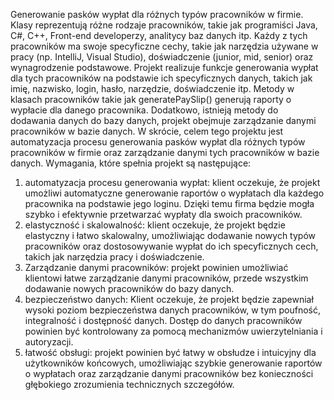 Generowanie pasków wypłat dla różnych typów pracowników w firmie. Klasy reprezentują różne rodzaje pracowników, takie jak programiści Java, C#, C++, Front-end developerzy, analitycy baz danych itp. Każdy z tych pracowników ma swoje specyficzne cechy, takie jak narzędzia używane w pracy (np. IntelliJ, Visual Studio), doświadczenie (junior, mid, senior) oraz wynagrodzenie podstawowe.
Projekt realizuje funkcje generowania wypłat dla tych pracowników na podstawie ich specyficznych danych, takich jak imię, nazwisko, login, hasło, narzędzie, doświadczenie itp. Metody w klasach pracowników takie jak generatePaySlip() generują raporty o wypłacie dla danego pracownika.
Dodatkowo, istnieją metody do dodawania danych do bazy danych, projekt obejmuje zarządzanie danymi pracowników w bazie danych.
W skrócie, celem tego projektu jest automatyzacja procesu generowania pasków wypłat dla różnych typów pracowników w firmie oraz zarządzanie danymi tych pracowników w bazie danych.
Wymagania, które spełnia projekt są następujące:
1.	automatyzacja procesu generowania wypłat: klient oczekuje, że projekt umożliwi automatyczne generowanie raportów o wypłatach dla każdego pracownika na podstawie jego loginu. Dzięki temu firma będzie mogła szybko i efektywnie przetwarzać wypłaty dla swoich pracowników.
2.	elastyczność i skalowalność: klient oczekuje, że projekt będzie elastyczny i łatwo skalowalny, umożliwiając dodawanie nowych typów pracowników oraz dostosowywanie wypłat do ich specyficznych cech, takich jak narzędzia pracy i doświadczenie.
3.	Zarządzanie danymi pracowników: projekt powinien umożliwiać klientowi łatwe zarządzanie danymi pracowników, przede wszystkim dodawanie nowych pracowników do bazy danych.
4.	bezpieczeństwo danych: Klient oczekuje, że projekt będzie zapewniał wysoki poziom bezpieczeństwa danych pracowników, w tym poufność, integralność i dostępność danych. Dostęp do danych pracowników powinien być kontrolowany za pomocą mechanizmów uwierzytelniania i autoryzacji.
5.	łatwość obsługi: projekt powinien być łatwy w obsłudze i intuicyjny dla użytkowników końcowych, umożliwiając szybkie generowanie raportów o wypłatach oraz zarządzanie danymi pracowników bez konieczności głębokiego zrozumienia technicznych szczegółów.


